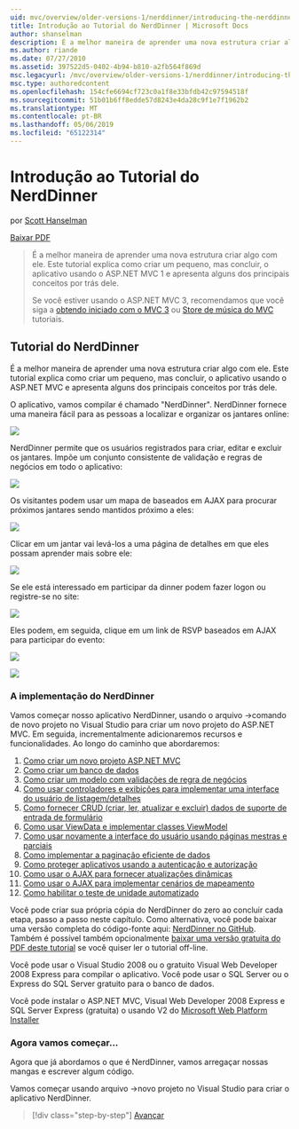 ```yaml
---
uid: mvc/overview/older-versions-1/nerddinner/introducing-the-nerddinner-tutorial
title: Introdução ao Tutorial do NerdDinner | Microsoft Docs
author: shanselman
description: É a melhor maneira de aprender uma nova estrutura criar algo com ele. Este tutorial explica como criar um aplicativo pequeno, mas completo usando ASP.NE...
ms.author: riande
ms.date: 07/27/2010
ms.assetid: 397522d5-0402-4b94-b810-a2fb564f869d
msc.legacyurl: /mvc/overview/older-versions-1/nerddinner/introducing-the-nerddinner-tutorial
msc.type: authoredcontent
ms.openlocfilehash: 154cfe6694cf723c0a1f8e33bfdb42c97594518f
ms.sourcegitcommit: 51b01b6ff8edde57d8243e4da28c9f1e7f1962b2
ms.translationtype: MT
ms.contentlocale: pt-BR
ms.lasthandoff: 05/06/2019
ms.locfileid: "65122314"
---
```

# <a name="introducing-the-nerddinner-tutorial"></a>Introdução ao Tutorial do NerdDinner

por [Scott Hanselman](https://github.com/shanselman)

[Baixar PDF](http://aspnetmvcbook.s3.amazonaws.com/aspnetmvc-nerdinner_v1.pdf)

> É a melhor maneira de aprender uma nova estrutura criar algo com ele. Este tutorial explica como criar um pequeno, mas concluir, o aplicativo usando o ASP.NET MVC 1 e apresenta alguns dos principais conceitos por trás dele.
> 
> Se você estiver usando o ASP.NET MVC 3, recomendamos que você siga a [obtendo iniciado com o MVC 3](../../older-versions/getting-started-with-aspnet-mvc3/cs/intro-to-aspnet-mvc-3.md) ou [Store de música do MVC](../../older-versions/mvc-music-store/mvc-music-store-part-1.md) tutoriais.

## <a name="nerddinner-tutorial"></a>Tutorial do NerdDinner

É a melhor maneira de aprender uma nova estrutura criar algo com ele. Este tutorial explica como criar um pequeno, mas concluir, o aplicativo usando o ASP.NET MVC e apresenta alguns dos principais conceitos por trás dele.

O aplicativo, vamos compilar é chamado "NerdDinner". NerdDinner fornece uma maneira fácil para as pessoas a localizar e organizar os jantares online:

![](introducing-the-nerddinner-tutorial/_static/image1.png)

NerdDinner permite que os usuários registrados para criar, editar e excluir os jantares. Impõe um conjunto consistente de validação e regras de negócios em todo o aplicativo:

![](introducing-the-nerddinner-tutorial/_static/image2.png)

Os visitantes podem usar um mapa de baseados em AJAX para procurar próximos jantares sendo mantidos próximo a eles:

![](introducing-the-nerddinner-tutorial/_static/image3.png)

Clicar em um jantar vai levá-los a uma página de detalhes em que eles possam aprender mais sobre ele:

![](introducing-the-nerddinner-tutorial/_static/image4.png)

Se ele está interessado em participar da dinner podem fazer logon ou registre-se no site:

![](introducing-the-nerddinner-tutorial/_static/image5.png)

Eles podem, em seguida, clique em um link de RSVP baseados em AJAX para participar do evento:

![](introducing-the-nerddinner-tutorial/_static/image6.png)

![](introducing-the-nerddinner-tutorial/_static/image7.png)

### <a name="implementing-nerddinner"></a>A implementação do NerdDinner

Vamos começar nosso aplicativo NerdDinner, usando o arquivo -&gt;comando de novo projeto no Visual Studio para criar um novo projeto do ASP.NET MVC. Em seguida, incrementalmente adicionaremos recursos e funcionalidades. Ao longo do caminho que abordaremos:

1. [Como criar um novo projeto ASP.NET MVC](create-a-new-aspnet-mvc-project.md)
2. [Como criar um banco de dados](create-a-database.md)
3. [Como criar um modelo com validações de regra de negócios](build-a-model-with-business-rule-validations.md)
4. [Como usar controladores e exibições para implementar uma interface do usuário de listagem/detalhes](use-controllers-and-views-to-implement-a-listingdetails-ui.md)
5. [Como fornecer CRUD (criar, ler, atualizar e excluir) dados de suporte de entrada de formulário](provide-crud-create-read-update-delete-data-form-entry-support.md)
6. [Como usar ViewData e implementar classes ViewModel](use-viewdata-and-implement-viewmodel-classes.md)
7. [Como usar novamente a interface do usuário usando páginas mestras e parciais](re-use-ui-using-master-pages-and-partials.md)
8. [Como implementar a paginação eficiente de dados](implement-efficient-data-paging.md)
9. [Como proteger aplicativos usando a autenticação e autorização](secure-applications-using-authentication-and-authorization.md)
10. [Como usar o AJAX para fornecer atualizações dinâmicas](use-ajax-to-deliver-dynamic-updates.md)
11. [Como usar o AJAX para implementar cenários de mapeamento](use-ajax-to-implement-mapping-scenarios.md)
12. [Como habilitar o teste de unidade automatizado](enable-automated-unit-testing.md)

Você pode criar sua própria cópia do NerdDinner do zero ao concluir cada etapa, passo a passo neste capítulo. Como alternativa, você pode baixar uma versão completa do código-fonte aqui: [NerdDinner no GitHub](https://github.com/AspNetMVPSamples/NerdDinner). Também é possível também opcionalmente [baixar uma versão gratuita do PDF deste tutorial](http://aspnetmvcbook.s3.amazonaws.com/aspnetmvc-nerdinner_v1.pdf) se você quiser ler o tutorial off-line.

Você pode usar o Visual Studio 2008 ou o gratuito Visual Web Developer 2008 Express para compilar o aplicativo. Você pode usar o SQL Server ou o Express do SQL Server gratuito para o banco de dados.

Você pode instalar o ASP.NET MVC, Visual Web Developer 2008 Express e SQL Server Express (gratuita) o usando V2 do [Microsoft Web Platform Installer](https://www.microsoft.com/web/downloads/platform.aspx)

### <a name="now-lets-get-started"></a>Agora vamos começar...

Agora que já abordamos o que é NerdDinner, vamos arregaçar nossas mangas e escrever algum código.

Vamos começar usando arquivo -&gt;novo projeto no Visual Studio para criar o aplicativo NerdDinner.

> [!div class="step-by-step"]
> [Avançar](create-a-new-aspnet-mvc-project.md)
